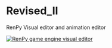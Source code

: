 # Revised_II
RenPy Visual editor and animation editor

[![RenPy game engine visual editor](https://github.com/ray-x/Revised_II/blob/master/RevisedII.JPG)](#features)
